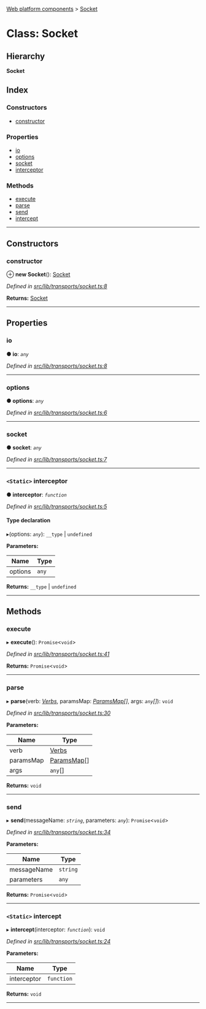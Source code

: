 [Web platform components](../README.md) > [Socket](../classes/socket.md)

# Class: Socket

## Hierarchy

**Socket**

## Index

### Constructors

* [constructor](socket.md#constructor)

### Properties

* [io](socket.md#io)
* [options](socket.md#options)
* [socket](socket.md#socket-1)
* [interceptor](socket.md#interceptor)

### Methods

* [execute](socket.md#execute)
* [parse](socket.md#parse)
* [send](socket.md#send)
* [intercept](socket.md#intercept)

---

## Constructors

<a id="constructor"></a>

###  constructor

⊕ **new Socket**(): [Socket](socket.md)

*Defined in [src/lib/transports/socket.ts:8](https://github.com/nodulusteam/methodus.dev/blob/3099105/modules/platform/platform-web/src/lib/transports/socket.ts#L8)*

**Returns:** [Socket](socket.md)

___

## Properties

<a id="io"></a>

###  io

**● io**: *`any`*

*Defined in [src/lib/transports/socket.ts:8](https://github.com/nodulusteam/methodus.dev/blob/3099105/modules/platform/platform-web/src/lib/transports/socket.ts#L8)*

___
<a id="options"></a>

###  options

**● options**: *`any`*

*Defined in [src/lib/transports/socket.ts:6](https://github.com/nodulusteam/methodus.dev/blob/3099105/modules/platform/platform-web/src/lib/transports/socket.ts#L6)*

___
<a id="socket-1"></a>

###  socket

**● socket**: *`any`*

*Defined in [src/lib/transports/socket.ts:7](https://github.com/nodulusteam/methodus.dev/blob/3099105/modules/platform/platform-web/src/lib/transports/socket.ts#L7)*

___
<a id="interceptor"></a>

### `<Static>` interceptor

**● interceptor**: *`function`*

*Defined in [src/lib/transports/socket.ts:5](https://github.com/nodulusteam/methodus.dev/blob/3099105/modules/platform/platform-web/src/lib/transports/socket.ts#L5)*

#### Type declaration
▸(options: *`any`*): `__type` \| `undefined`

**Parameters:**

| Name | Type |
| ------ | ------ |
| options | `any` |

**Returns:** `__type` \| `undefined`

___

## Methods

<a id="execute"></a>

###  execute

▸ **execute**(): `Promise`<`void`>

*Defined in [src/lib/transports/socket.ts:41](https://github.com/nodulusteam/methodus.dev/blob/3099105/modules/platform/platform-web/src/lib/transports/socket.ts#L41)*

**Returns:** `Promise`<`void`>

___
<a id="parse"></a>

###  parse

▸ **parse**(verb: *[Verbs](../enums/verbs.md)*, paramsMap: *[ParamsMap](paramsmap.md)[]*, args: *`any`[]*): `void`

*Defined in [src/lib/transports/socket.ts:30](https://github.com/nodulusteam/methodus.dev/blob/3099105/modules/platform/platform-web/src/lib/transports/socket.ts#L30)*

**Parameters:**

| Name | Type |
| ------ | ------ |
| verb | [Verbs](../enums/verbs.md) |
| paramsMap | [ParamsMap](paramsmap.md)[] |
| args | `any`[] |

**Returns:** `void`

___
<a id="send"></a>

###  send

▸ **send**(messageName: *`string`*, parameters: *`any`*): `Promise`<`void`>

*Defined in [src/lib/transports/socket.ts:34](https://github.com/nodulusteam/methodus.dev/blob/3099105/modules/platform/platform-web/src/lib/transports/socket.ts#L34)*

**Parameters:**

| Name | Type |
| ------ | ------ |
| messageName | `string` |
| parameters | `any` |

**Returns:** `Promise`<`void`>

___
<a id="intercept"></a>

### `<Static>` intercept

▸ **intercept**(interceptor: *`function`*): `void`

*Defined in [src/lib/transports/socket.ts:24](https://github.com/nodulusteam/methodus.dev/blob/3099105/modules/platform/platform-web/src/lib/transports/socket.ts#L24)*

**Parameters:**

| Name | Type |
| ------ | ------ |
| interceptor | `function` |

**Returns:** `void`

___

